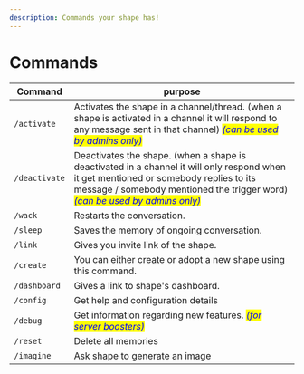```yaml
---
description: Commands your shape has!
---
```


# Commands



<table><thead><tr><th>Command</th><th width="501">purpose</th></tr></thead><tbody><tr><td><code>/activate</code></td><td>Activates the shape in a channel/thread. (when a shape is activated in a channel it will respond to any message sent in that channel) <em><mark style="color:blue;">(can be used by admins only)</mark></em></td></tr><tr><td><code>/deactivate</code></td><td>Deactivates the shape. (when a shape is deactivated in a channel it will only respond when it get mentioned or somebody replies to its message / somebody mentioned the trigger word) <em><mark style="color:blue;">(can be used by admins only)</mark></em></td></tr><tr><td><code>/wack</code></td><td>Restarts the conversation.</td></tr><tr><td><code>/sleep</code></td><td>Saves the memory of ongoing conversation.</td></tr><tr><td><code>/link</code></td><td>Gives you invite link of the shape.</td></tr><tr><td><code>/create</code></td><td>You can either create or adopt a new shape using this command.</td></tr><tr><td><code>/dashboard</code></td><td>Gives a link to shape's dashboard.</td></tr><tr><td><code>/config</code></td><td>Get help and configuration details</td></tr><tr><td><code>/debug</code></td><td>Get information regarding new features. <em><mark style="color:blue;">(for server boosters)</mark></em></td></tr><tr><td><code>/reset</code></td><td>Delete all memories</td></tr><tr><td><code>/imagine</code></td><td>Ask shape to generate an image</td></tr></tbody></table>

